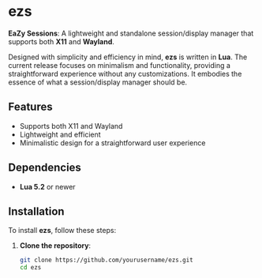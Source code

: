 # ezs

**EaZy Sessions**: A lightweight and standalone session/display manager that supports both **X11** and **Wayland**.

Designed with simplicity and efficiency in mind, **ezs** is written in **Lua**. The current release focuses on minimalism and functionality, providing a straightforward experience without any customizations. It embodies the essence of what a session/display manager should be.

## Features

- Supports both X11 and Wayland
- Lightweight and efficient
- Minimalistic design for a straightforward user experience

## Dependencies

- **Lua 5.2** or newer

## Installation

To install **ezs**, follow these steps:

1. **Clone the repository**:
   ```bash
   git clone https://github.com/yourusername/ezs.git
   cd ezs
